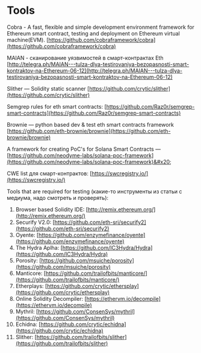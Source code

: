 # Tools

Cobra - A fast, flexible and simple development environment framework for Ethereum smart contract, testing and deployment on Ethereum virtual machine(EVM). [https://github.com/cobraframework/cobra](https://github.com/cobraframework/cobra)

MAIAN - сканирование уязвимостей в смарт-контрактах Eth\
[http://telegra.ph/MAIAN---tulza-dlya-testirovaniya-bezopasnosti-smart-kontraktov-na-Ethereum-06-12](http://telegra.ph/MAIAN---tulza-dlya-testirovaniya-bezopasnosti-smart-kontraktov-na-Ethereum-06-12)

Slither — Solidity static scanner [https://github.com/crytic/slither](https://github.com/crytic/slither)

Semgrep rules for eth smart contracts: [https://github.com/Raz0r/semgrep-smart-contracts](https://github.com/Raz0r/semgrep-smart-contracts)

Brownie — python based dev & test eth smart contracts framework [https://github.com/eth-brownie/brownie](https://github.com/eth-brownie/brownie)

A framework for creating PoC's for Solana Smart Contracts — [https://github.com/neodyme-labs/solana-poc-framework](https://github.com/neodyme-labs/solana-poc-framework)&#x20;

CWE list для смарт-контрактов: [https://swcregistry.io/](https://swcregistry.io/)

Tools that are required for testing (какие-то инструменты из статьи с медиума, надо смотреть и проверять):

1. Browser based Solidity IDE: [http://remix.ethereum.org/](http://remix.ethereum.org/)
2. Securify V2.0: [https://github.com/eth-sri/securify2](https://github.com/eth-sri/securify2)
3. Oyente: [https://github.com/enzymefinance/oyente](https://github.com/enzymefinance/oyente)
4. The Hydra Aplha: [https://github.com/IC3Hydra/Hydra](https://github.com/IC3Hydra/Hydra)
5. Porosity: [https://github.com/msuiche/porosity](https://github.com/msuiche/porosity)
6. Manticore: [https://github.com/trailofbits/manticore/](https://github.com/trailofbits/manticore/)
7. Etherplays: [https://github.com/crytic/ethersplay](https://github.com/crytic/ethersplay)
8. Online Solidity Decompiler: [https://ethervm.io/decompile](https://ethervm.io/decompile)
9. Mythril: [https://github.com/ConsenSys/mythril](https://github.com/ConsenSys/mythril)
10. Echidna: [https://github.com/crytic/echidna](https://github.com/crytic/echidna)
11. Slither: [https://github.com/trailofbits/slither](https://github.com/trailofbits/slither)
